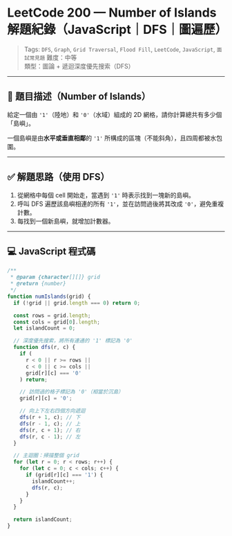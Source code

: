# LeetCode 200 — Number of Islands 解題紀錄（JavaScript｜DFS｜圖遍歷）

> Tags: `DFS`, `Graph`, `Grid Traversal`, `Flood Fill`, `LeetCode`, `JavaScript`, `面試常見題`
> 難度：中等  
> 類型：圖論 + 遞迴深度優先搜索（DFS）  

---

## 🧠 題目描述（Number of Islands）

給定一個由 `'1'`（陸地）和 `'0'`（水域）組成的 2D 網格，請你計算總共有多少個「島嶼」。

一個島嶼是由**水平或垂直相鄰**的 `'1'` 所構成的區塊（不能斜角），且四周都被水包圍。

---

## ✅ 解題思路（使用 DFS）

1. 從網格中每個 cell 開始走，當遇到 `'1'` 時表示找到一塊新的島嶼。
2. 呼叫 DFS 遍歷該島嶼相連的所有 `'1'`，並在訪問過後將其改成 `'0'`，避免重複計數。
3. 每找到一個新島嶼，就增加計數器。

---

## 💻 JavaScript 程式碼

```js
/**
 * @param {character[][]} grid
 * @return {number}
 */
function numIslands(grid) {
  if (!grid || grid.length === 0) return 0;

  const rows = grid.length;
  const cols = grid[0].length;
  let islandCount = 0;

  // 深度優先搜索，將所有連通的 '1' 標記為 '0'
  function dfs(r, c) {
    if (
      r < 0 || r >= rows || 
      c < 0 || c >= cols || 
      grid[r][c] === '0'
    ) return;

    // 訪問過的格子標記為 '0'（相當於沉島）
    grid[r][c] = '0';

    // 向上下左右四個方向遞迴
    dfs(r + 1, c); // 下
    dfs(r - 1, c); // 上
    dfs(r, c + 1); // 右
    dfs(r, c - 1); // 左
  }

  // 主迴圈：掃描整個 grid
  for (let r = 0; r < rows; r++) {
    for (let c = 0; c < cols; c++) {
      if (grid[r][c] === '1') {
        islandCount++;
        dfs(r, c);
      }
    }
  }

  return islandCount;
}
